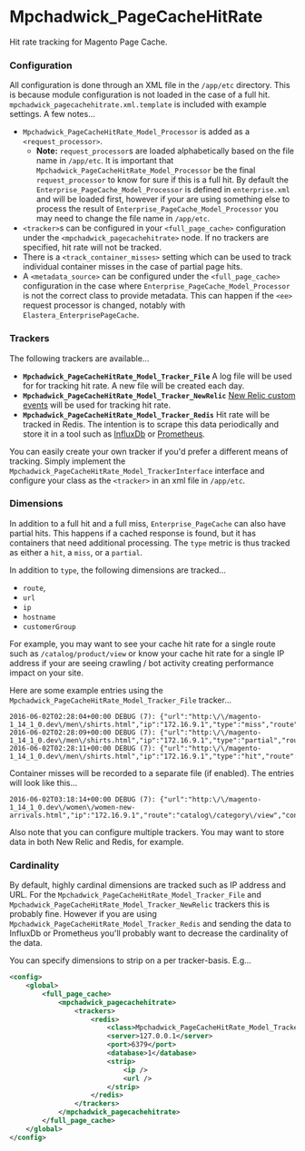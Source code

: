 # Mpchadwick_PageCacheHitRate

Hit rate tracking for Magento Page Cache.

### Configuration

All configuration is done through an XML file in the `/app/etc` directory. This is because module configuration is not loaded in the case of a full hit. `mpchadwick_pagecachehitrate.xml.template` is included with example settings. A few notes...

- `Mpchadwick_PageCacheHitRate_Model_Processor` is added as a `<request_processor>`.
  - **Note:** `request_processor`s are loaded alphabetically based on the file name in `/app/etc`. It is important that `Mpchadwick_PageCacheHitRate_Model_Processor` be the final `request_processor` to know for sure if this is a full hit. By default the `Enterprise_PageCache_Model_Processor` is defined in `enterprise.xml` and will be loaded first, however if your are using something else to process the result of `Enterprise_PageCache_Model_Processor` you may need to change the file name in `/app/etc`.
- `<tracker>`s can be configured in your `<full_page_cache>` configuration under the `<mpchadwick_pagecachehitrate>` node. If no trackers are specified, hit rate will not be tracked.
- There is a `<track_container_misses>` setting which can be used to track individual container misses in the case of partial page hits.
- A `<metadata_source>` can be configured under the `<full_page_cache>` configuration in the case where `Enterprise_PageCache_Model_Processor` is not the correct class to provide metadata. This can happen if the `<ee>` request processor is changed, notably with `Elastera_EnterprisePageCache`.

### Trackers

The following trackers are available...

- **`Mpchadwick_PageCacheHitRate_Model_Tracker_File`** A log file will be used for for tracking hit rate. A new file will be created each day.
- **`Mpchadwick_PageCacheHitRate_Model_Tracker_NewRelic`** [New Relic custom events](https://docs.newrelic.com/docs/insights/new-relic-insights/adding-querying-data/inserting-custom-events-new-relic-apm-agents) will be used for tracking hit rate.
- **`Mpchadwick_PageCacheHitRate_Model_Tracker_Redis`** Hit rate will be tracked in Redis. The intention is to scrape this data periodically and store it in a tool such as [InfluxDb](https://docs.influxdata.com/influxdb/v0.13/) or [Prometheus](https://prometheus.io/).

You can easily create your own tracker if you'd prefer a different means of tracking. Simply implement the `Mpchadwick_PageCacheHitRate_Model_TrackerInterface` interface and configure your class as the `<tracker>` in an xml file in `/app/etc`.

### Dimensions

In addition to a full hit and a full miss, `Enterprise_PageCache` can also have partial hits. This happens if a cached response is found, but it has containers that need additional processing. The `type` metric is thus tracked as either a `hit`, a `miss`, or a `partial`.

In addition to `type`, the following dimensions are tracked...

- `route`,
- `url`
- `ip`
- `hostname`
- `customerGroup`

For example, you may want to see your cache hit rate for a single route such as `/catalog/product/view` or know your cache hit rate for a single IP address if your are seeing crawling / bot activity creating performance impact on your site.

Here are some example entries using the `Mpchadwick_PageCacheHitRate_Model_Tracker_File` tracker...

```
2016-06-02T02:28:04+00:00 DEBUG (7): {"url":"http:\/\/magento-1_14_1_0.dev\/men\/shirts.html","ip":"172.16.9.1","type":"miss","route":"catalog\/category\/view"}
2016-06-02T02:28:09+00:00 DEBUG (7): {"url":"http:\/\/magento-1_14_1_0.dev\/men\/shirts.html","ip":"172.16.9.1","type":"partial","route":"catalog\/category\/view"}
2016-06-02T02:28:11+00:00 DEBUG (7): {"url":"http:\/\/magento-1_14_1_0.dev\/men\/shirts.html","ip":"172.16.9.1","type":"hit","route":"catalog\/category\/view"}
```

Container misses will be recorded to a separate file (if enabled). The entries will look like this...

```
2016-06-02T03:18:14+00:00 DEBUG (7): {"url":"http:\/\/magento-1_14_1_0.dev\/women\/women-new-arrivals.html","ip":"172.16.9.1","route":"catalog\/category\/view","container":"Enterprise_PageCache_Model_Container_Catalognavigation"}
```

Also note that you can configure multiple trackers. You may want to store data in both New Relic and Redis, for example.

### Cardinality

By default, highly cardinal dimensions are tracked such as IP address and URL. For the `Mpchadwick_PageCacheHitRate_Model_Tracker_File` and `Mpchadwick_PageCacheHitRate_Model_Tracker_NewRelic` trackers this is probably fine. However if you are using `Mpchadwick_PageCacheHitRate_Model_Tracker_Redis` and sending the data to InfluxDb or Prometheus you'll probably want to decrease the cardinality of the data.

You can specify dimensions to strip on a per tracker-basis. E.g...

```xml
<config>
    <global>
        <full_page_cache>
            <mpchadwick_pagecachehitrate>
                <trackers>
                    <redis>
                        <class>Mpchadwick_PageCacheHitRate_Model_Tracker_Redis</class>
                        <server>127.0.0.1</server>
                        <port>6379</port>
                        <database>1</database>
                        <strip>
                            <ip />
                            <url />
                        </strip>
                    </redis>
                </trackers>
            </mpchadwick_pagecachehitrate>
        </full_page_cache>
    </global>
</config>
```
